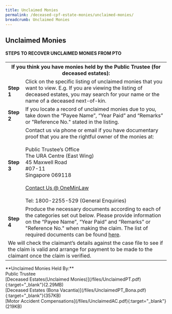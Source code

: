 ```yaml
---
title: Unclaimed Monies
permalink: /deceased-cpf-estate-monies/unclaimed-monies/
breadcrumb: Unclaimed Monies
---
```

Unclaimed Monies
---

#### **STEPS TO RECOVER UNCLAIMED MONIES FROM PTO**
<table>
  <tr>
    <th colspan="2">If you think you have monies held by the Public Trustee (for deceased estates):</th>
  </tr>
  <tr>
    <td><b>Step 1</b></td>
    <td>Click on the specific listing of unclaimed monies that you want to view. E.g. If you are viewing the listing of deceased estates, you may search for your name or the name of a deceased next-of-kin.</td>
  </tr>
  <tr>
    <td><b>Step 2</b></td>
    <td>If you locate a record of unclaimed monies due to you, take down the “Payee Name”, “Year Paid” and “Remarks” or "Reference No." stated in the listing.
 </td>
  </tr>
  <tr>
    <td><b>Step 3</b></td>
    <td>
      Contact us via phone or email if you have documentary proof that you are the rightful owner of the monies at:<br><br>
      Public Trustee’s Office<br>
      The URA Centre (East Wing)<br>
      45 Maxwell Road<br>
      #07-11<br>
      Singapore 069118<br><br>
      <a href="https://eservices.mlaw.gov.sg/enquiry">Contact Us @ OneMinLaw</a><br><br>
      Tel: 1800-2255-529 (General Enquiries)
    </td>
  </tr>
  <tr>
    <td><b>Step 4</b></td>
    <td>
      Produce the necessary documents according to each of the categories set out below. Please provide information on the “Payee Name”, “Year Paid” and “Remarks” or "Reference No." when making the claim. The list of required documents can be found <a href="/deceased-cpf-estate-monies/information/">here</a>. 
    </td>
  </tr>
  <tr>
    <td colspan="2">We will check the claimant’s details against the case file to see if the claim is valid and arrange for payment to be made to the claimant once the claim is verified.</td>
  </tr>
</table>
**Unclaimed Monies Held By:** <br>
Public Trustee<br>
[Deceased Estates(Unclaimed Monies)](/files/UnclaimedPT.pdf){:target="_blank"}(2.29MB)<br>
[Deceased Estates (Bona Vacantia)](/files/UnclaimedPT_Bona.pdf){:target="_blank"}(357KB)<br> 
[Motor Accident Compensations](/files/UnclaimedAC.pdf){:target="_blank"}(219KB)